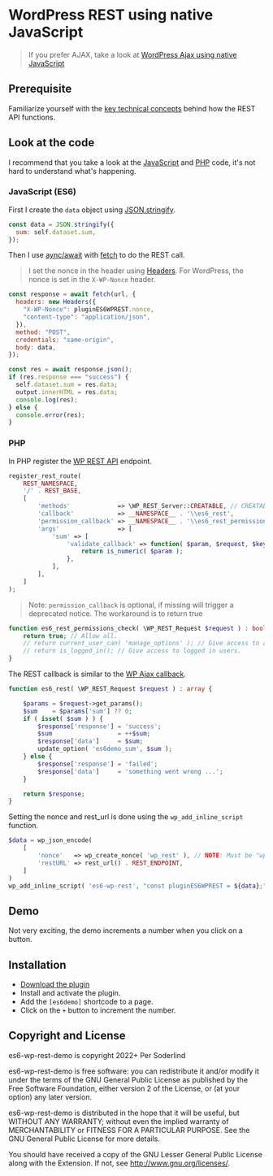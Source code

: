 # WordPress REST using native JavaScript

> If you prefer AJAX, take a look at [WordPress Ajax using native JavaScript](https://github.com/soderlind/es6-wp-ajax-demo)

## Prerequisite

Familiarize yourself with the [key technical concepts](https://developer.wordpress.org/rest-api/key-concepts/) behind how the REST API functions.

## Look at the code

I recommend that you take a look at the [JavaScript](https://github.com/soderlind/es6-wp-rest-demo/blob/master/es6-wp-rest-demo.js) and [PHP](https://github.com/soderlind/es6-wp-rest-demo/blob/master/es6-wp-rest-demo.php) code, it's not hard to understand what's happening.

### JavaScript (ES6)

First I create the `data` object using [JSON.stringify](https://developer.mozilla.org/en-US/docs/Web/JavaScript/Reference/Global_Objects/JSON/stringify).

```javascript
const data = JSON.stringify({
  sum: self.dataset.sum,
});
```

Then I use [aync/await](https://javascript.info/async-await) with [fetch](https://javascript.info/fetch) to do the REST call.

> I set the nonce in the header using [Headers](https://developer.mozilla.org/en-US/docs/Web/API/Headers). For WordPress, the nonce is set in the `X-WP-Nonce` header.

```javascript
const response = await fetch(url, {
  headers: new Headers({
    "X-WP-Nonce": pluginES6WPREST.nonce,
    "content-type": "application/json",
  }),
  method: "POST",
  credentials: "same-origin",
  body: data,
});

const res = await response.json();
if (res.response === "success") {
  self.dataset.sum = res.data;
  output.innerHTML = res.data;
  console.log(res);
} else {
  console.error(res);
}
```

### PHP

In PHP register the [WP REST API](https://developer.wordpress.org/rest-api/extending-the-rest-api/) endpoint.

```php
register_rest_route(
	REST_NAMESPACE,
	'/' . REST_BASE,
	[
		'methods'             => \WP_REST_Server::CREATABLE, // CREATABLE = POST. READABLE = GET.
		'callback'            => __NAMESPACE__ . '\\es6_rest',
		'permission_callback' => __NAMESPACE__ . '\\es6_rest_permissions_check',
		'args'                => [
			'sum' => [
				'validate_callback' => function( $param, $request, $key ) {
					return is_numeric( $param );
				},
			],
		],
	]
);
```

> Note: `permission_callback` is optional, if missing will trigger a deprecated notice. The workaround is to return true

```php
function es6_rest_permissions_check( \WP_REST_Request $request ) : bool {
	return true; // Allow all.
	// return current_user_can( 'manage_options' ); // Give access to administrators.
	// return is_logged_in(); // Give access to logged in users.
}
```

The REST callback is similar to the [WP Ajax callback](https://github.com/soderlind/es6-wp-ajax-demo/blob/master/es6-wp-ajax-demo.php#L40-L59).

```php
function es6_rest( \WP_REST_Request $request ) : array {

	$params = $request->get_params();
	$sum    = $params['sum'] ?? 0;
	if ( isset( $sum ) ) {
		$response['response'] = 'success';
		$sum                  = ++$sum;
		$response['data']     = $sum;
		update_option( 'es6demo_sum', $sum );
	} else {
		$response['response'] = 'failed';
		$response['data']     = 'something went wrong ...';
	}

	return $response;
}
```

Setting the nonce and rest_url is done using the `wp_add_inline_script` function.

```php
$data = wp_json_encode(
	[
		'nonce'   => wp_create_nonce( 'wp_rest' ), // NOTE: Must be "wp_rest" for the REST API.
		'restURL' => rest_url() . REST_ENDPOINT,
	]
)
wp_add_inline_script( 'es6-wp-rest', "const pluginES6WPREST = ${data};" );
```

## Demo

Not very exciting, the demo increments a number when you click on a button.

## Installation

- [Download the plugin](https://github.com/soderlind/es6-wp-rest-demo/archive/refs/heads/main.zip)
- Install and activate the plugin.
- Add the `[es6demo]` shortcode to a page.
- Click on the `+` button to increment the number.

## Copyright and License

es6-wp-rest-demo is copyright 2022+ Per Soderlind

es6-wp-rest-demo is free software: you can redistribute it and/or modify it under the terms of the GNU General Public License as published by the Free Software Foundation, either version 2 of the License, or (at your option) any later version.

es6-wp-rest-demo is distributed in the hope that it will be useful, but WITHOUT ANY WARRANTY; without even the implied warranty of MERCHANTABILITY or FITNESS FOR A PARTICULAR PURPOSE. See the GNU General Public License for more details.

You should have received a copy of the GNU Lesser General Public License along with the Extension. If not, see http://www.gnu.org/licenses/.
